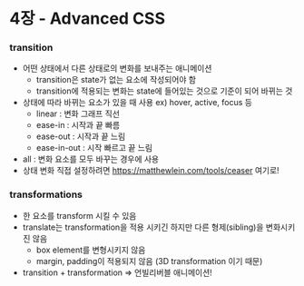 # 4장 - Advanced CSS

### transition

- 어떤 상태에서 다른 상태로의 변화를 보내주는 애니메이션
  - transition은 state가 없는 요소에 작성되어야 함
  - transition에 적용되는 변화는 state에 들어있는 것으로 기준이 되어 바뀌는 것
- 상태에 따라 바뀌는 요소가 있을 때 사용 ex) hover, active, focus 등
  - linear : 변화 그래프 직선
  - ease-in : 시작과 끝 빠름
  - ease-out : 시작과 끝 느림
  - ease-in-out : 시작 빠르고 끝 느림
- all : 변화 요소를 모두 바꾸는 경우에 사용
- 상태 변화 직접 설정하려면 https://matthewlein.com/tools/ceaser 여기로!

### transformations

- 한 요소를 transform 시킬 수 있음
- translate는 transformation을 적용 시키긴 하지만 다른 형제(sibling)을 변화시키진 않음
  - box element를 변형시키지 않음
  - margin, padding이 적용되지 않음 (3D transformation 이기 때문)
- transition + transformation => 언빌리버블 애니메이션!
